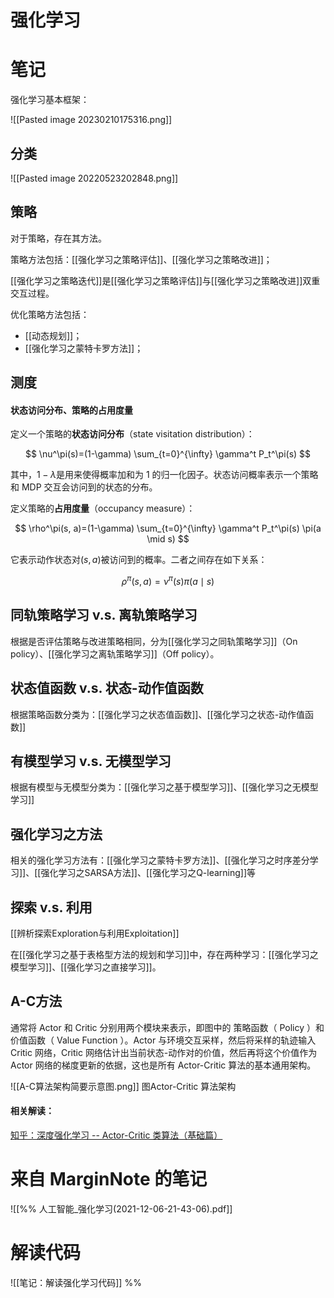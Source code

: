 # 强化学习



# 笔记


强化学习基本框架：

![[Pasted image 20230210175316.png]]



## 分类

![[Pasted image 20220523202848.png]]



## 策略

对于策略，存在其方法。

策略方法包括：[[强化学习之策略评估]]、[[强化学习之策略改进]]；

[[强化学习之策略迭代]]是[[强化学习之策略评估]]与[[强化学习之策略改进]]双重交互过程。




优化策略方法包括：
- [[动态规划]]；
- [[强化学习之蒙特卡罗方法]]；


## 测度

#### 状态访问分布、策略的占用度量

定义一个策略的**状态访问分布**（state visitation distribution）：

$$
\nu^\pi(s)=(1-\gamma) \sum_{t=0}^{\infty} \gamma^t P_t^\pi(s)
$$

其中，$1-\lambda$是用来使得概率加和为 1 的归一化因子。状态访问概率表示一个策略和 MDP 交互会访问到的状态的分布。

定义策略的**占用度量**（occupancy measure）：

$$
\rho^\pi(s, a)=(1-\gamma) \sum_{t=0}^{\infty} \gamma^t P_t^\pi(s) \pi(a \mid s)
$$

它表示动作状态对$(s,a)$被访问到的概率。二者之间存在如下关系：

$$
\rho^\pi(s, a)=\nu^\pi(s) \pi(a \mid s)
$$


## 同轨策略学习 v.s. 离轨策略学习

根据是否评估策略与改进策略相同，分为[[强化学习之同轨策略学习]]（On policy）、[[强化学习之离轨策略学习]]（Off policy）。

## 状态值函数 v.s. 状态-动作值函数

根据策略函数分类为：[[强化学习之状态值函数]]、[[强化学习之状态-动作值函数]]

## 有模型学习 v.s. 无模型学习

根据有模型与无模型分类为：[[强化学习之基于模型学习]]、[[强化学习之无模型学习]]

## 强化学习之方法

相关的强化学习方法有：[[强化学习之蒙特卡罗方法]]、[[强化学习之时序差分学习]]、[[强化学习之SARSA方法]]、[[强化学习之Q-learning]]等

## 探索 v.s. 利用

[[辨析探索Exploration与利用Exploitation]]


在[[强化学习之基于表格型方法的规划和学习]]中，存在两种学习：[[强化学习之模型学习]]、[[强化学习之直接学习]]。



## A-C方法

通常将 $\text{Actor}$ 和 $\text{Critic}$ 分别用两个模块来表示，即图中的 策略函数（ $\text{Policy}$ ）和价值函数（ $\text{Value Function}$ ）。$\text{Actor}$ 与环境交互采样，然后将采样的轨迹输入 $\text{Critic}$ 网络，$\text{Critic}$ 网络估计出当前状态-动作对的价值，然后再将这个价值作为 $\text{Actor}$ 网络的梯度更新的依据，这也是所有 $\text{Actor-Critic}$ 算法的基本通用架构。

![[A-C算法架构简要示意图.png]]
图$\text{Actor-Critic}$ 算法架构



#### 相关解读：

[知乎：深度强化学习 -- Actor-Critic 类算法（基础篇）](https://zhuanlan.zhihu.com/p/148489261)

# 来自 MarginNote 的笔记

![[%% 人工智能_强化学习(2021-12-06-21-43-06).pdf]]




# 解读代码


![[笔记：解读强化学习代码]] %%